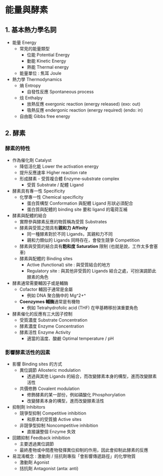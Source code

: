 # 能量與酵素

## 1. 基本熱力學名詞

- 能量 Energy
    - 常見的能量類型
        - 位能 Potential Energy
        - 動能 Kinetic Energy
        - 熱能 Thermal energy
    - 能量單位 : 焦耳 Joule
- 熱力學 Thermodynamics
    - 熵 Entropy
      - 自發性反應 Spontaneous process
    - 焓 Enthalpy
      - 放熱反應 exergonic reaction (energy released) (exo: out)
      - 吸熱反應 endergonic reaction (energy required) (endo: in)
    - 自由能 Gibbs free energy



## 2. 酵素

### 酵素的特性

- 作為催化劑 Catalyst
  - 降低活化能 Lower the activation energy
  - 提升反應速率 Higher reaction rate
  - 形成酵素 - 受質複合體 Enzyme-substrate complex
    - 受質 Substrate / 配體 Ligand
- 酵素具有專一性 Specificity
  - 化學專一性 Chemical specificity
    - 蛋白質構型 Conformation 與配體 Ligand 形狀必須配合
    - 蛋白質與配體的 binding site 要和 ligand 的電荷互補
- 酵素與配體的結合
  - 實際參與酵素反應的物質稱為受質 Substrates
  - 酵素與受質之間具有**親和力 Affinity**
    - 同一種酵素對於不同 Ligands，其親和力不同
    - 親和力類似的 Ligands 同時存在，會發生競爭 Competition
  - 酵素與受質的結合具有**飽和度 Saturation** 限制 (也就是說，工作太多會塞車)
  - 酵素與配體的 Binding sites
    - Active (functional) site : 與受質結合的地方
    - Regulatory site : 與其他非受質的 Ligands 結合之處，可扮演調節此酵素的角色
- 酵素通常需要輔因子或是輔酶
  - Cofactor 輔因子通常是金屬
    - 例如 DNA 聚合酶中的 Mg^2+^
  - **Coenzymes 輔酶**通常是有機物
    - 例如 Tetrahydrofolic acid (THF) 在甲基轉移扮演重要角色
- 酵素催化的反應有三大因子控制
  - 受質濃度 Substrate Concentration
  - 酵素濃度 Enzyme Concentration
  - 酵素活性 Enzyme Activity
    - 適當的溫度、酸鹼 Optimal temperature / pH

### 影響酵素活性的因素

- 影響 Binding sites 的方式
    - 異位調節 Allosteric modulation
      - 透過與其他 Ligands 的結合，而改變酵素本身的構型，進而改變酵素活性
    - 共價修飾 Covalent modulation
      - 修飾酵素的某一部份，例如磷酸化 Phosphorylation
      - 改變酵素本身的構型，進而改變酵素活性
- 抑制劑 Inhibitors
    - 競爭型抑制 Competitive inhibition
      - 和原本的受質搶 Active sites
    - 非競爭型抑制 Noncompetitive inhibition
      - 直接讓整個 Enzyme 失效
- 回饋抑制 Feedback inhibition
    - 主要透過異位調節
    - 最終產物或中間產物發揮異位抑制的作用，因此會抑制此酵素的反應
- 易混淆概念 : 激動劑 / 拮抗劑專指「會影響傳遞路徑」的化學物質
    - 激動劑 Agonist
    - 拮抗劑 Antagonist (anta: anti)


